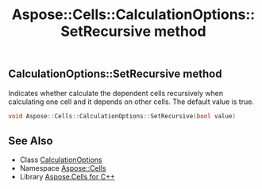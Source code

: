 ﻿---
title: Aspose::Cells::CalculationOptions::SetRecursive method
linktitle: SetRecursive
second_title: Aspose.Cells for C++ API Reference
description: 'Aspose::Cells::CalculationOptions::SetRecursive method. Indicates whether calculate the dependent cells recursively when calculating one cell and it depends on other cells. The default value is true in C++.'
type: docs
weight: 900
url: /cpp/aspose.cells/calculationoptions/setrecursive/
---
## CalculationOptions::SetRecursive method


Indicates whether calculate the dependent cells recursively when calculating one cell and it depends on other cells. The default value is true.

```cpp
void Aspose::Cells::CalculationOptions::SetRecursive(bool value)
```

## See Also

* Class [CalculationOptions](../)
* Namespace [Aspose::Cells](../../)
* Library [Aspose.Cells for C++](../../../)
